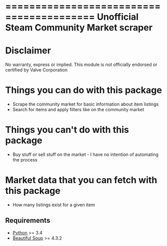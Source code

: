 =========================================
Unofficial Steam Community Market scraper
=========================================


Disclaimer
==========
No warranty, express or implied. This module is not officially endorsed or certified by Valve Corporation

Things you can do with this package
===================================
* Scrape the community market for basic information about item listings
* Search for items and apply filters like on the community market

Things you can't do with this package
=====================================
* Buy stuff or sell stuff on the market - I have no intention of automating the process

Market data that you can fetch with this package
================================================
* How many listings exist for a given item

Requirements
------------
* [Python](http://python.org/download/releases/) >= 3.4
* [Beautiful Soup](http://www.crummy.com/software/BeautifulSoup/) >= 4.3.2